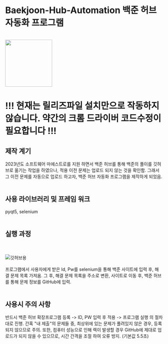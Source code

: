 # Baekjoon-Hub-Automation 백준 허브 자동화 프로그램
<br>
<img src="https://user-images.githubusercontent.com/98321404/215512190-9f9ec73c-ffc5-4f92-aa82-b62c0e7f6813.png" width="150" height="150">
<br>



# !!! 현재는 릴리즈파일 설치만으로 작동하지 않습니다. 약간의 크롬 드라이버 코드수정이 필요합니다 !!!

## 제작 계기
2023년도 소프트웨어 마에스트로를 지원 하면서 백준 허브를 통해 백준의 풀이를 깃허브로 옮기는 작업을 하였으나, 적용 이전 문제는 업로드 되지 않는 것을 확인함.
그래서 그 이전 문제를 자동으로 업로드 하고자, 백준 허브 자동화 프로그램을 제작하게 되었음.
<br><br>
## 사용 라이브러리 및 프레임 워크
pyqt5, selenium
<br><br>
## 실행 과정
<br><br>
![깃허브용](https://user-images.githubusercontent.com/98321404/215518946-2b144c40-589b-4e9a-a75b-9f93fe4505c5.png)
<br><br>
프로그램에서 사용자에게 받은 Id, Pw를 selenium을 통해 백준 사이트에 입력 후, 해결 문제 목록 가져옴.
그 후, 해결 문제 목록을 주소로 변환, 사이트로 이동 후, 백준 허브를 통해 문제 정보를 GitHub에 입력.
<br><br>
## 사용시 주의 사항

반드시 백준 허브 확장프로그램 등록 -> ID, PW 입력 후 적용 -> 프로그램 실행 의 절차대로 진행.
간혹 "내 제출"의 문제들 중, 최상위에 있는 문제가 풀려있지 않은 경우, 등록되지 않으므로 주의.
또한, 컴퓨터 성능으로 인해 렉이 발생할 경우 GitHub에 제대로 업로드가 되지 않을 수 있으므로, 시간 간격을 조절 하여 오류 방지. (기본값 5.5초)
